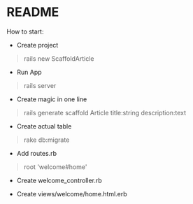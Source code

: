 # README

How to start:

* Create project
> rails new ScaffoldArticle

* Run App
> rails server

* Create magic in one line
> rails generate scaffold Article title:string description:text

* Create actual table
> rake db:migrate

* Add routes.rb
> root 'welcome#home'

* Create welcome_controller.rb

* Create views/welcome/home.html.erb
